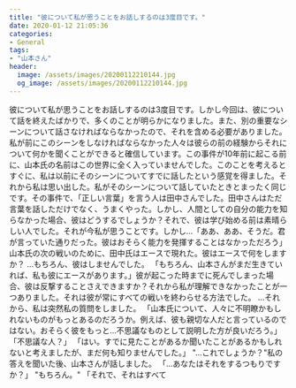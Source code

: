 ```yaml
---
title: "彼について私が思うことをお話しするのは3度目です。"
date: 2020-01-12 21:05:36
categories:
- General
tags:
- "山本さん"
header:
  image: /assets/images/20200112210144.jpg
  og_image: /assets/images/20200112210144.jpg
---
```


彼について私が思うことをお話しするのは3度目です。しかし今回は、彼について話を終えたばかりで、多くのことが明らかになりました。また、別の重要なシーンについて話さなければならなかったので、それを含める必要がありました。私が前にこのシーンをしなければならなかった人々は彼らの前の経験からそれについて何かを聞くことができると確信しています。この事件が10年前に起こる前に、山本氏の名前はこの世界に全く入っていませんでした。このことを考えるとすぐに、私は以前にそのシーンについてすでに話したという感覚を得ました。それから私は思い出した。私がそのシーンについて話していたときとまったく同じです。その事件で、「正しい言葉」を言う人は田中さんでした。田中さんはただ言葉を話しただけでなく、うまくやった。しかし、人間としての自分の能力を知らなかった場合、彼はどうするでしょうか？それで、彼は学び始める前は素晴らしい人でした。それが今私が思うことです。しかし…「ああ、ああ、そうだ。君が言っていた通りだった。彼はおそらく能力を発揮することはなかっただろう」山本氏の次の戦いのために、田中氏はエースで現れた。彼はエースで何をしますか？ …もちろん、彼はしませんでした。 「もちろん、山本さんがまだ生きていれば、私も彼にエースがあります。」彼が起こった時までに死んでしまった場合、彼は反撃することさえできますか？それから私が理解できなかったことが一つありました。それは彼が常にすべての戦いを終わらせる方法でした。 …それから、私は突然私の質問をしました。 「山本氏について、人々に不明瞭かもしれないものがもっとあるのだろうか。例えば、彼も親切な人だと言っているのではない。おそらく彼をもっと…不思議なものとして説明した方が良いだろう。」 「不思議な人？」 「はい。すでに見たことがあるか聞いたことがあるかもしれないと考えましたが、まだ何も知りませんでした。」 &quot;…これでしょうか？&quot;私の答えを聞いた後、山本さんが話しました。 「…あなたはそれをするつもりですか？」 &quot;もちろん。&quot; 「それで、それはすべて
